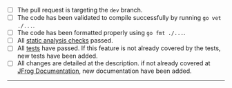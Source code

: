 - [ ] The pull request is targeting the `dev` branch.
- [ ] The code has been validated to compile successfully by running `go vet ./...`.
- [ ] The code has been formatted properly using `go fmt ./...`.
- [ ] All [static analysis checks](https://github.com/eyalbe4/jfrog-cli-artifactory/actions/workflows/analysis.yml) passed.
- [ ] All [tests](https://github.com/eyalbe4/jfrog-cli-artifactory/actions/workflows/test.yml) have passed. If this feature is not already covered by the tests, new tests have been added.
- [ ] All changes are detailed at the description. if not already covered at [JFrog Documentation](https://github.com/jfrog/documentation), new documentation have been added.

-----
